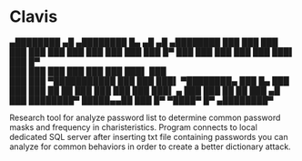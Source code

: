 # Clavis
 ▄████████   ▄█          ▄████████  █▄      ▄█   ▄█     ▄████████ 
███    ███  ███         ███    ███  ███    ███  ███    ███    ███ 
███    █▀   ███         ███    ███  ███    ███  ███▌   ███    █▀  
███         ███         ███    ███  ███    ███  ███▌   ███        
███         ███       ▀███████████  ███    ███  ███▌   ▀████████▄
███    █▄   ███         ███    ███   ██    ██   ███           ███ 
███    ███  ███▌    ▄   ███    ███   ██    ██   ███     ▄█    ███ 
████████▀   █████▄▄██   ███    █▀     ▀████▀    █▀    ▄████████▀  
                                                              
Research tool for analyze password list to determine common password masks and frequency in charisteristics.
Program connects to local dedicated SQL server after inserting txt file containing passwords you can analyze for common behaviors in order to create a better dictionary attack.

